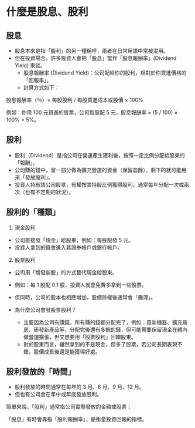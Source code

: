 # 什麼是股息、股利

## 股息

- 股息本來是指「股利」的另一種稱呼，兩者在日常用語中常被混用。
- 但在投資場合，許多投資人會把「股息」當作「股息報酬率」(Dividend Yield) 來談。
  - 股息報酬率 (Dividend Yield)：公司配給你的股利，相對於你買進價格的「回報率」。
  - 計算方式如下：

股息報酬率（％）= 每股股利 / 每股買進成本或股價 × 100%

例如：你用 100 元買進的股票，公司每股配 5 元，股息報酬率 = (5 / 100) × 100% = 5%。

## 股利

- 股利（Dividend）是指公司在營運產生獲利後，按照一定比例分配給股東的「報酬」。
- 公司賺的錢中，留一部分做為擴充營運的資金（保留盈餘），剩下的就可能用來「發放股利」。
- 投資人持有該公司股票，有權按其持股比例獲得股利，通常每年分配一次或兩次（也有不定期的狀況）。

## 股利的「種類」

1. 現金股利

- 公司直接發「現金」給股東，例如：每股配發 5 元。
- 投資人拿到的錢會進入其證券帳戶或銀行帳戶。

2. 股票股利

- 公司用「增發新股」的方式替代現金給股東。
- 例如：每 1 股配 0.1 股，投資人就會免費多拿到一些股票。
- 但同時，公司的股本也相應增加，股價除權後通常會「攤薄」。

- 為什麼公司會發股票股利？
  - 主要因為公司有賺錢，所有賺的錢都分配完了，例如：買新機器、擴充廠房、研發新產品等，分配完後還有多餘的錢，但可能需要保留現金在體內做營運擴張，但又想要用「股票股利」回饋股東。
  - 對於股東而言，雖然拿到的不是現金，但多了股票，若公司長期表現不錯，股價成長後還是能獲得好處。

## 股利發放的「時間」

- 股利發放的時間通常在每年的 3 月、6 月、9 月、12 月。
- 但也有公司會在年中或年底發放股利。

簡單來說，「股利」通常指公司實際發放的金額或股票；

「股息」有時會專指「股利報酬率」，是衡量投資回報的指標。
